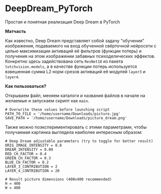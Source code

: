 # DeepDream_PyTorch
Простая и понятная реализация Deep Dream в PyTorch

**Матчасть**

Как известно, Deep Dream представляет собой задачу "обучения" изображения, подаваемого на вход обученной свёрточной нейросети с целью максимизации активаций её фильтров (функции потерь) и получения на этом изображении забавных психоделических эффектов. Конкретно здесь задействована сеть `ResNet18` из пакета `totchvision.models`, а в качестве функции потерь используется взвешенная сумма L2 норм срезов активаций её модулей `layer3` и `layer4`.

**Как пользоваться?**

Открываем файл, меняем каталоги и названия файлов в начале на желаемые и запускаем скрипт как `main`. 
```
# Overwrite these values before launching script
PATH_TO_FILE = '/home/username/Downloads/picture.jpg'
SAVE_PATH = '/home/username/Downloads/picture_dream.png'
```
Также можно поэкспериментировать с этими параметрами, чтобы получаемая картинка выглядела наиболее интересным образом:
```
# Deep Dream adjustable parameters (try to toggle for better result)
ORIG_IMAGE_INTENSITY = 0.8
DREAM_INTENSITY = 0.09
RED_CH_FACTOR = 0.4
GREEN_CH_FACTOR = 0.3
BLUE_CH_FACTOR = 0.2
LAYER_3_CONTRIBUTION = 2
LAYER_4_CONTRIBUTION = 20

# Result picture dimensions (400x400 recommended)
H = 400
W = 400
```
